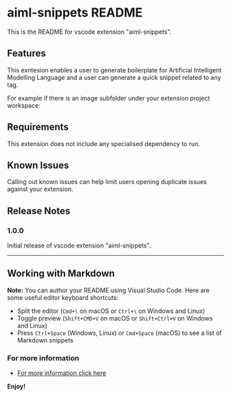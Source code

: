 # aiml-snippets README

This is the README for vscode extension "aiml-snippets".

## Features

This exntesion enables a user to generate boilerplate for Artificial Intelligent Modelling Language and a user can generate a quick snippet related to any tag.

For example if there is an image subfolder under your extension project workspace:

## Requirements

This extension does not include any specialised dependency to run.

## Known Issues

Calling out known issues can help limit users opening duplicate issues against your extension.

## Release Notes

### 1.0.0

Initial release of vscode extension "aiml-snippets".

-----------------------------------------------------------------------------------------------------------

## Working with Markdown

**Note:** You can author your README using Visual Studio Code.  Here are some useful editor keyboard shortcuts:

* Split the editor (`Cmd+\` on macOS or `Ctrl+\` on Windows and Linux)
* Toggle preview (`Shift+CMD+V` on macOS or `Shift+Ctrl+V` on Windows and Linux)
* Press `Ctrl+Space` (Windows, Linux) or `Cmd+Space` (macOS) to see a list of Markdown snippets

### For more information

* [For more information click here](https://github.com/gmakhobe/vscode-aiml-snippets)

**Enjoy!**
